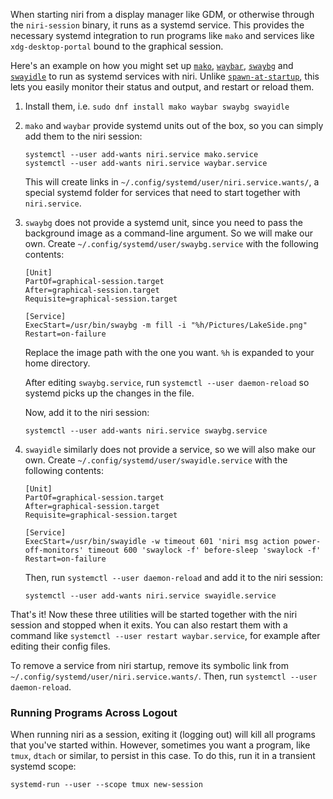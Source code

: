When starting niri from a display manager like GDM, or otherwise through the `niri-session` binary, it runs as a systemd service.
This provides the necessary systemd integration to run programs like `mako` and services like `xdg-desktop-portal` bound to the graphical session.

Here's an example on how you might set up [`mako`](https://github.com/emersion/mako), [`waybar`](https://github.com/Alexays/Waybar), [`swaybg`](https://github.com/swaywm/swaybg) and [`swayidle`](https://github.com/swaywm/swayidle) to run as systemd services with niri.
Unlike [`spawn-at-startup`](./Configuration-Miscellaneous.md#spawn-at-startup), this lets you easily monitor their status and output, and restart or reload them.

1. Install them, i.e. `sudo dnf install mako waybar swaybg swayidle`
2. `mako` and `waybar` provide systemd units out of the box, so you can simply add them to the niri session:

    ```
    systemctl --user add-wants niri.service mako.service
    systemctl --user add-wants niri.service waybar.service
    ```

    This will create links in `~/.config/systemd/user/niri.service.wants/`, a special systemd folder for services that need to start together with `niri.service`.

3. `swaybg` does not provide a systemd unit, since you need to pass the background image as a command-line argument.
    So we will make our own.
    Create `~/.config/systemd/user/swaybg.service` with the following contents:

    ```
    [Unit]
    PartOf=graphical-session.target
    After=graphical-session.target
    Requisite=graphical-session.target

    [Service]
    ExecStart=/usr/bin/swaybg -m fill -i "%h/Pictures/LakeSide.png"
    Restart=on-failure
    ```

    Replace the image path with the one you want.
    `%h` is expanded to your home directory.

    After editing `swaybg.service`, run `systemctl --user daemon-reload` so systemd picks up the changes in the file.

    Now, add it to the niri session:

    ```
    systemctl --user add-wants niri.service swaybg.service
    ```

4. `swayidle` similarly does not provide a service, so we will also make our own.
    Create `~/.config/systemd/user/swayidle.service` with the following contents:

    ```
    [Unit]
    PartOf=graphical-session.target
    After=graphical-session.target
    Requisite=graphical-session.target

    [Service]
    ExecStart=/usr/bin/swayidle -w timeout 601 'niri msg action power-off-monitors' timeout 600 'swaylock -f' before-sleep 'swaylock -f'
    Restart=on-failure
    ```

    Then, run `systemctl --user daemon-reload` and add it to the niri session:

    ```
    systemctl --user add-wants niri.service swayidle.service
    ```

That's it!
Now these three utilities will be started together with the niri session and stopped when it exits.
You can also restart them with a command like `systemctl --user restart waybar.service`, for example after editing their config files.

To remove a service from niri startup, remove its symbolic link from `~/.config/systemd/user/niri.service.wants/`.
Then, run `systemctl --user daemon-reload`.

### Running Programs Across Logout

When running niri as a session, exiting it (logging out) will kill all programs that you've started within. However, sometimes you want a program, like `tmux`, `dtach` or similar, to persist in this case. To do this, run it in a transient systemd scope:

```
systemd-run --user --scope tmux new-session
```

